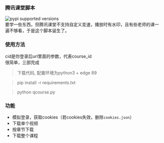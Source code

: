 ### 腾讯课堂脚本
![pypi supported versions](https://img.shields.io/badge/python-3.5%20%7C%203.6%20%7C%203.7%20%7C%203.8-blue)  
要学一些东西，但腾讯课堂不支持自定义变速，播放时有水印，且有些老师的课一遍不够看，于是这个脚本诞生了。  

### 使用方法

cid是你登录后url里面的参数，代表course_id  
很简单，三部完成

> 下载代码, 配置环境为python3 + edge 89

> pip install -r requirements.txt

> python qcourse.py

### 功能
- 模拟登录，获取cookies（若cookies失效，删除`cookies.json`）
- 下载单个视频
- 按章节下载
- 下载整个课程
